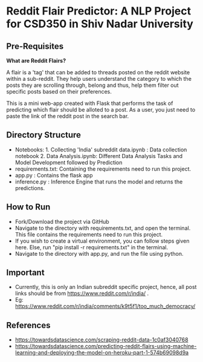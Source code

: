 # Reddit Flair Predictor: A NLP Project for CSD350 in Shiv Nadar University

## Pre-Requisites

**What are Reddit Flairs?**

A flair is a 'tag' that can be added to threads posted on the reddit website within a sub-reddit. They help users understand the category to which the posts they are scrolling through, belong and thus, help them filter out specific posts based on their preferences.

This is a mini web-app created with Flask that performs the task of predicting which flair should be alloted to a post. As a user, you just need to paste the link of the reddit post in the search bar. 

## Directory Structure 
 
* Notebooks:  1. Collecting 'India' subreddit data.ipynb : Data collection notebook
              2. Data Analysis.ipynb: Different Data Analysis Tasks and Model Development followed by Prediction              
* requirements.txt: Containing the requirements need to run this project. 
* app.py : Contains the flask app
* inference.py : Inference Engine that runs the model and returns the predictions. 

## How to Run
 
* Fork/Download the project via GitHub              
* Navigate to the directory with requirements.txt, and open the terminal. This file contains the requirements need to run this project. 
* If you wish to create a virtual environment, you can follow steps given here. Else, run "pip install -r requirements.txt" in the terminal.
* Navigate to the directory with app.py, and run the file using python.

## Important
 
* Currently, this is only an Indian subreddit specific project, hence, all post links should be from https://www.reddit.com/r/india/ .
* Eg: https://www.reddit.com/r/india/comments/k9t5f1/too_much_democracy/ 

## References

* https://towardsdatascience.com/scraping-reddit-data-1c0af3040768
* https://towardsdatascience.com/predicting-reddit-flairs-using-machine-learning-and-deploying-the-model-on-heroku-part-1-574b69098d9a
